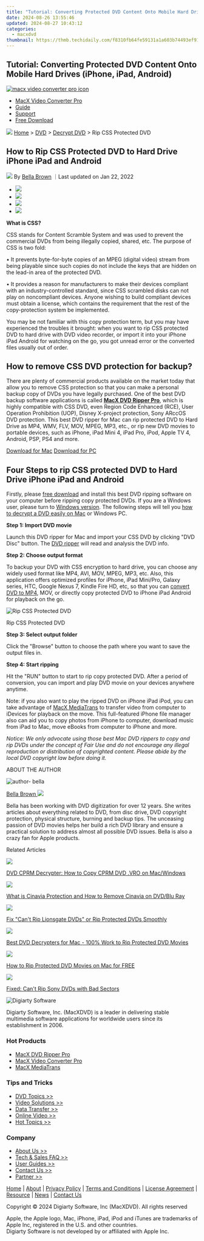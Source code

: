 ```yaml
---
title: "Tutorial: Converting Protected DVD Content Onto Mobile Hard Drives (iPhone, iPad, Android)"
date: 2024-08-26 13:55:46
updated: 2024-08-27 10:43:12
categories:
  - macxdvd
thumbnail: https://thmb.techidaily.com/f8310fb64fe59131a1a603b74493ef91ec9be3bf91a44a7ee26654a9f6fff3c0.jpg
---
```


## Tutorial: Converting Protected DVD Content Onto Mobile Hard Drives (iPhone, iPad, Android)

[![macx video converter pro icon](https://www.macxdvd.com/mac-dvd-video-converter-how-to/../image-style/new-seo/icon11.png)](https://tools.techidaily.com/macxdvd/products/)

* [MacX Video Converter Pro](https://tools.techidaily.com/macxdvd/products/)
* [Guide](https://tools.techidaily.com/macxdvd/products/)
* [Support](https://tools.techidaily.com/macxdvd/products/)
* [Free Download](https://tools.techidaily.com/macxdvd/products/)



![](https://www.macxdvd.com/mac-dvd-video-converter-how-to/../image-style/new-seo/icon7.png) [Home](https://tools.techidaily.com/macxdvd/products/) \> [DVD](https://tools.techidaily.com/macxdvd/products/) \> [Decrypt DVD](https://tools.techidaily.com/macxdvd/products/) \> Rip CSS Protected DVD

## How to Rip CSS Protected DVD to Hard Drive iPhone iPad and Android



![](https://www.macxdvd.com/mac-dvd-video-converter-how-to/../image-style/new-seo/icon6.png) By [Bella Brown](https://tools.techidaily.com/macxdvd/products/) ｜Last updated on Jan 22, 2022 

* [![](https://www.macxdvd.com/mac-dvd-video-converter-how-to/../image-style/new-seo/share-fa.jpg)](https://www.facebook.com/sharer/sharer.php?u=https://www.macxdvd.com/mac-dvd-video-converter-how-to/rip-css-protected-dvd.htm)
* [![](https://www.macxdvd.com/mac-dvd-video-converter-how-to/../image-style/new-seo/share-tw.jpg)](https://twitter.com/intent/tweet?url=https://www.macxdvd.com/mac-dvd-video-converter-how-to/rip-css-protected-dvd.htm&text=)
* [![](https://www.macxdvd.com/mac-dvd-video-converter-how-to/../image-style/new-seo/share-email.jpg)](https://www.macxdvd.com/mac-dvd-video-converter-how-to/mailto:info@example.com?&subject=&body=https://www.macxdvd.com/mac-dvd-video-converter-how-to/rip-css-protected-dvd.htm)
* [![](https://www.macxdvd.com/mac-dvd-video-converter-how-to/../image-style/new-seo/share-in.jpg)](https://www.linkedin.com/shareArticle?mini=true&url=https://www.macxdvd.com/mac-dvd-video-converter-how-to/rip-css-protected-dvd.htm&title=&summary=&source=)

**What is CSS?**

CSS stands for Content Scramble System and was used to prevent the commercial DVDs from being illegally copied, shared, etc. The purpose of CSS is two fold:

• It prevents byte-for-byte copies of an MPEG (digital video) stream from being playable since such copies do not include the keys that are hidden on the lead-in area of the protected DVD.

• It provides a reason for manufacturers to make their devices compliant with an industry-controlled standard, since CSS scrambled disks can not play on noncompliant devices. Anyone wishing to build compliant devices must obtain a license, which contains the requirement that the rest of the copy-protection system be implemented.

You may be not familiar with this copy protection term, but you may have experienced the troubles it brought: when you want to rip CSS protected DVD to hard drive with DVD video recorder, or import it into your iPhone iPad Android for watching on the go, you got unread error or the converted files usually out of order.

## How to remove CSS DVD protection for backup?

There are plenty of commercial products available on the market today that allow you to remove CSS protection so that you can make a personal backup copy of DVDs you have legally purchased. One of the best DVD backup software applications is called [**MacX DVD Ripper Pro**](https://tools.techidaily.com/macxdvd/products/), which is highly compatible with CSS DVD, even Region Code Enhanced (RCE), User Operation Prohibition (UOP), Disney X-project protection, Sony ARccOS DVD protection. This best DVD ripper for Mac can rip protected DVD to Hard Drive as MP4, WMV, FLV, MOV, MPEG, MP3, etc., or rip new DVD movies to portable devices, such as iPhone, iPad Mini 4, iPad Pro, iPod, Apple TV 4, Android, PSP, PS4 and more.

[Download for Mac](https://tools.techidaily.com/macxdvd/products/) [Download for PC](https://tools.techidaily.com/macxdvd/products/) 

## Four Steps to rip CSS protected DVD to Hard Drive iPhone iPad and Android

Firstly, please [free download](https://tools.techidaily.com/macxdvd/products/) and install this best DVD ripping software on your computer before ripping copy protected DVDs. If you are a Windows user, please turn to [Windows version](https://tools.techidaily.com/macxdvd/products/). The following steps will tell you [how to decrypt a DVD easily on Mac](https://tools.techidaily.com/macxdvd/products/) or Windows PC. 

**Step 1: Import DVD movie**

Launch this DVD ripper for Mac and import your CSS DVD by clicking "DVD Disc" button. The [DVD ripper](https://tools.techidaily.com/macxdvd/products/) will read and analysis the DVD info.

**Step 2: Choose output format**

To backup your DVD with CSS encryption to hard drive, you can choose any widely used format like MP4, AVI, MOV, MPEG, MP3, etc. Also, this application offers optimized profiles for iPhone, iPad Mini/Pro, Galaxy series, HTC, Google Nexus 7, Kindle Fire HD, etc, so that you can [convert DVD to MP4](https://tools.techidaily.com/macxdvd/products/), MOV, or directly copy protected DVD to iPhone iPad Android for playback on the go.

![Rip CSS Protected DVD](https://www.macxdvd.com/mac-dvd-video-converter-how-to/article-image/mdrp-zxh.png) 

Rip CSS Protected DVD

**Step 3: Select output folder**

Click the "Browse" button to choose the path where you want to save the output files in.

**Step 4: Start ripping**

Hit the "RUN" button to start to rip copy protected DVD. After a period of conversion, you can import and play DVD movie on your devices anywhere anytime.

Note: if you also want to play the ripped DVD on iPhone iPad iPod, you can take advantage of [MacX MediaTrans](https://tools.techidaily.com/macxdvd/products/) to transfer video from computer to iDevices for playback on the move. This full-featured iPhone file manager also can aid you to copy photos from iPhone to computer, download music from iPad to Mac, move eBooks from computer to iPhone and more. 

_Notice: We only advocate using those best Mac DVD rippers to copy and rip DVDs under the concept of Fair Use and do not encourage any illegal reproduction or distribution of copyrighted content. Please abide by the local DVD copyright law before doing it._ 

ABOUT THE AUTHOR

![author- bella](https://www.macxdvd.com/mac-dvd-video-converter-how-to/../image-style/new-seo/bella.png) 

[Bella Brown ![](https://www.macxdvd.com/mac-dvd-video-converter-how-to/../image-style/new-seo/share-in1.jpg)](https://www.linkedin.com/in/bella-brown-920145104/) 

Bella has been working with DVD digitization for over 12 years. She writes articles about everything related to DVD, from disc drive, DVD copyright protection, physical structure, burning and backup tips. The unceasing passion of DVD movies helps her build a rich DVD library and ensure a practical solution to address almost all possible DVD issues. Bella is also a crazy fan for Apple products.



Related Articles

![](https://www.macxdvd.com/mac-dvd-video-converter-how-to/../image-style/new-seo/pic7.jpg)

[DVD CPRM Decrypter: How to Copy CPRM DVD .VRO on Mac/Windows](https://tools.techidaily.com/macxdvd/products/) 

![](https://www.macxdvd.com/mac-dvd-video-converter-how-to/../image-style/new-seo/pic6.jpg)

[What is Cinavia Protection and How to Remove Cinavia on DVD/Blu Ray](https://tools.techidaily.com/macxdvd/products/) 

![](https://www.macxdvd.com/mac-dvd-video-converter-how-to/../image-style/new-seo/pic5.jpg)

[Fix "Can't Rip Lionsgate DVDs" or Rip Protected DVDs Smoothly](https://tools.techidaily.com/macxdvd/products/) 

![](https://www.macxdvd.com/mac-dvd-video-converter-how-to/../image-style/new-seo/pic4.jpg)

[Best DVD Decrypters for Mac - 100% Work to Rip Protected DVD Movies](https://tools.techidaily.com/macxdvd/products/) 

![](https://www.macxdvd.com/mac-dvd-video-converter-how-to/../image-style/new-seo/pic3.jpg)

[How to Rip Protected DVD Movies on Mac for FREE](https://tools.techidaily.com/macxdvd/products/) 

![](https://www.macxdvd.com/mac-dvd-video-converter-how-to/../image-style/new-seo/pic2.jpg)

[Fixed: Can't Rip Sony DVDs with Bad Sectors](https://tools.techidaily.com/macxdvd/products/) 



![Digiarty Software](https://www.macxdvd.com/mac-dvd-video-converter-how-to/../icon/logo.png) 

Digiarty Software, Inc. (MacXDVD) is a leader in delivering stable multimedia software applications for worldwide users since its establishment in 2006.

### Hot Products

* [MacX DVD Ripper Pro](https://tools.techidaily.com/macxdvd/products/)
* [MacX Video Converter Pro](https://tools.techidaily.com/macxdvd/products/)
* [MacX MediaTrans](https://tools.techidaily.com/macxdvd/products/)

### Tips and Tricks

* [DVD Topics >>](https://tools.techidaily.com/macxdvd/products/)
* [Video Solutions >>](https://tools.techidaily.com/macxdvd/products/)
* [Data Transfer >>](https://tools.techidaily.com/macxdvd/products/)
* [Online Video >>](https://tools.techidaily.com/macxdvd/products/)
* [Hot Topics >>](https://tools.techidaily.com/macxdvd/products/)

### Company

* [About Us >>](https://tools.techidaily.com/macxdvd/products/)
* [Tech & Sales FAQ >>](https://tools.techidaily.com/macxdvd/products/)
* [User Guides >>](https://tools.techidaily.com/macxdvd/products/)
* [Contact Us >>](https://tools.techidaily.com/macxdvd/products/)
* [Partner >>](https://tools.techidaily.com/macxdvd/products/)



[Home](https://tools.techidaily.com/macxdvd/products/) | [About](https://tools.techidaily.com/macxdvd/products/) | [Privacy Policy](https://tools.techidaily.com/macxdvd/products/) | [Terms and Conditions](https://tools.techidaily.com/macxdvd/products/) | [License Agreement](https://tools.techidaily.com/macxdvd/products/) | [Resource](https://tools.techidaily.com/macxdvd/products/) | [News](https://tools.techidaily.com/macxdvd/products/) | [Contact Us](https://tools.techidaily.com/macxdvd/products/)

Copyright © 2024 Digiarty Software, Inc (MacXDVD). All rights reserved

Apple, the Apple logo, Mac, iPhone, iPad, iPod and iTunes are trademarks of Apple Inc, registered in the U.S. and other countries.  
Digiarty Software is not developed by or affiliated with Apple Inc.

<ins class="adsbygoogle"
     style="display:block"
     data-ad-format="autorelaxed"
     data-ad-client="ca-pub-7571918770474297"
     data-ad-slot="1223367746"></ins>



<ins class="adsbygoogle"
     style="display:block"
     data-ad-client="ca-pub-7571918770474297"
     data-ad-slot="8358498916"
     data-ad-format="auto"
     data-full-width-responsive="true"></ins>
